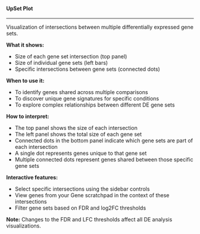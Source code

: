 #### UpSet Plot
---------------

Visualization of intersections between multiple differentially expressed gene sets.

**What it shows:**
- Size of each gene set intersection (top panel)
- Size of individual gene sets (left bars)
- Specific intersections between gene sets (connected dots)

**When to use it:**
- To identify genes shared across multiple comparisons
- To discover unique gene signatures for specific conditions
- To explore complex relationships between different DE gene sets

**How to interpret:**
- The top panel shows the size of each intersection
- The left panel shows the total size of each gene set
- Connected dots in the bottom panel indicate which gene sets are part of each intersection
- A single dot represents genes unique to that gene set
- Multiple connected dots represent genes shared between those specific gene sets

**Interactive features:**
- Select specific intersections using the sidebar controls
- View genes from your Gene scratchpad in the context of these intersections
- Filter gene sets based on FDR and log2FC thresholds

**Note:** Changes to the FDR and LFC thresholds affect all DE analysis visualizations.
